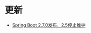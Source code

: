 # 更新

- [Spring Boot 2.7.0发布，2.5停止维护](https://blog.csdn.net/qq_35067322/article/details/124875132?spm=1000.2115.3001.5928)